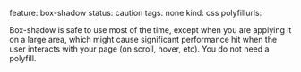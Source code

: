 feature: box-shadow
status: caution
tags: none
kind: css
polyfillurls:

Box-shadow is safe to use most of the time, except when you are applying it on a large area, which might cause significant performance hit when the user interacts with your page (on scroll, hover, etc). You do not need a polyfill.
